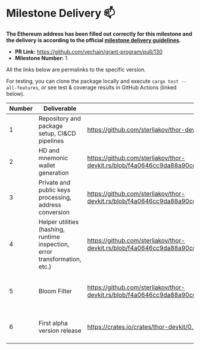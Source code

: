 # Milestone Delivery :mailbox:

**The Ethereum address has been filled out correctly for this milestone and the delivery is according to the official [milestone delivery guidelines](../).**  

* **PR Link:** https://github.com/vechain/grant-program/pull/130
* **Milestone Number:** 1

All the links below are permalinks to the specific version. 

For testing, you can clone the package locally and execute `cargo test --all-features`, or see test & coverage results in GitHub Actions (linked below).

| Number | Deliverable                                                                | Link                                                                                                                 | Notes                                                      |
| -      | -                                                                          | -                                                                                                                    | -                                                          | 
| 1      | Repository and package setup, CI&CD pipelines                              | https://github.com/sterliakov/thor-devkit.rs/actions                                                                 | Link to GitHub Actions                                     |
| 2      | HD and mnemonic wallet generation                                          | https://github.com/sterliakov/thor-devkit.rs/blob/f4a0646cc9da88a90cc850e7122d491e3829dab6/examples/create_wallet.rs | Link to an example                                         |
| 3      | Private and public keys processing, address conversion                     | https://github.com/sterliakov/thor-devkit.rs/blob/f4a0646cc9da88a90cc850e7122d491e3829dab6/src/address.rs            | Link to the implementation                                 |
| 4      | Helper utilities (hashing, runtime inspection, error transformation, etc.) | https://github.com/sterliakov/thor-devkit.rs/blob/f4a0646cc9da88a90cc850e7122d491e3829dab6/src/utils.rs              | Link to the implementation                                 |
| 5      | Bloom Filter                                                               | https://github.com/sterliakov/thor-devkit.rs/blob/f4a0646cc9da88a90cc850e7122d491e3829dab6/examples/bloom_filter.rs  | Implemented as a proxy to another package, link to example |
| 6      | First alpha version release                                                | https://crates.io/crates/thor-devkit/0.1.0-alpha.1                                                                   | Permalink to alpha version released on crates.io           |
